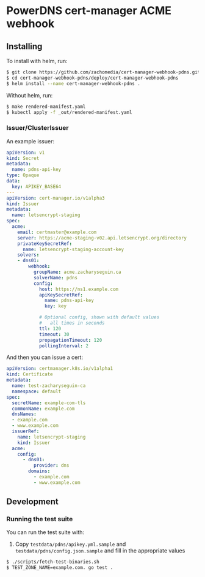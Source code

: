 # PowerDNS cert-manager ACME webhook

## Installing

To install with helm, run:

```bash
$ git clone https://github.com/zachomedia/cert-manager-webhook-pdns.git
$ cd cert-manager-webhook-pdns/deploy/cert-manager-webhook-pdns
$ helm install --name cert-manager-webhook-pdns .
```

Without helm, run:

```bash
$ make rendered-manifest.yaml
$ kubectl apply -f _out/rendered-manifest.yaml
```

### Issuer/ClusterIssuer

An example issuer:

```yaml
apiVersion: v1
kind: Secret
metadata:
  name: pdns-api-key
type: Opaque
data:
  key: APIKEY_BASE64
---
apiVersion: cert-manager.io/v1alpha3
kind: Issuer
metadata:
  name: letsencrypt-staging
spec:
  acme:
    email: certmaster@example.com
    server: https://acme-staging-v02.api.letsencrypt.org/directory
    privateKeySecretRef:
      name: letsencrypt-staging-account-key
    solvers:
    - dns01:
        webhook:
          groupName: acme.zacharyseguin.ca
          solverName: pdns
          config:
            host: https://ns1.example.com
            apiKeySecretRef:
              name: pdns-api-key
              key: key

            # Optional config, shown with default values
            #   all times in seconds
            ttl: 120
            timeout: 30
            propagationTimeout: 120
            pollingInterval: 2
```

And then you can issue a cert:

```yaml
apiVersion: certmanager.k8s.io/v1alpha1
kind: Certificate
metadata:
  name: test-zacharyseguin-ca
  namespace: default
spec:
  secretName: example-com-tls
  commonName: example.com
  dnsNames:
  - example.com
  - www.example.com
  issuerRef:
    name: letsencrypt-staging
    kind: Issuer
  acme:
    config:
      - dns01:
          provider: dns
        domains:
          - example.com
          - www.example.com

```

## Development

### Running the test suite

You can run the test suite with:

1. Copy `testdata/pdns/apikey.yml.sample` and `testdata/pdns/config.json.sample` and fill in the appropriate values

```bash
$ ./scripts/fetch-test-binaries.sh
$ TEST_ZONE_NAME=example.com. go test .
```
